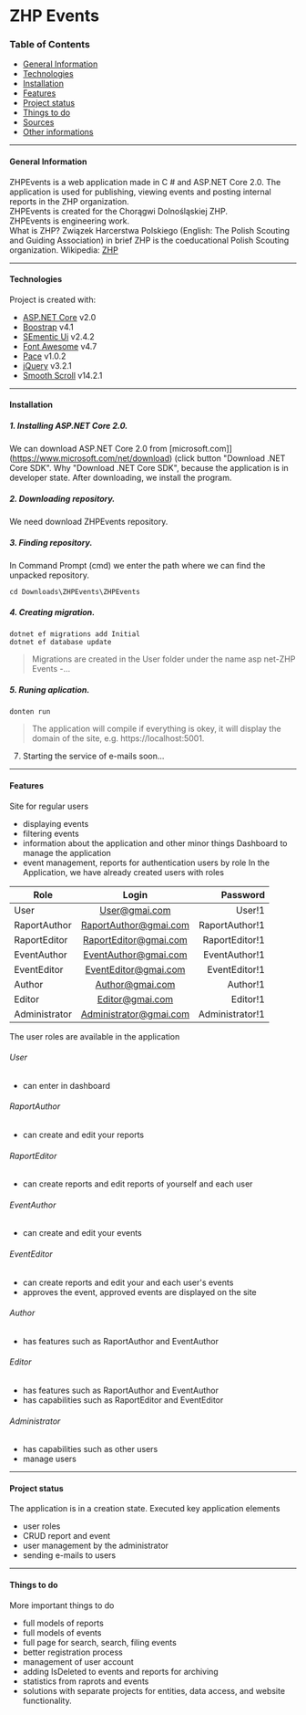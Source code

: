 # ZHP Events 
### Table of Contents
- [General Information](#general-Information)
- [Technologies](#technologies)
- [Installation](#installation)
- [Features](#features)
- [Project status](#project-status)
- [Things to do](#things-to-do)
- [Sources](#sources)
- [Other informations](#other-informations)
***
#### General Information
ZHPEvents is a web application made in C # and ASP.NET Core 2.0. The application is used for publishing, viewing events and posting internal reports in the ZHP organization.<br/>
ZHPEvents is created for the Chorągwi Dolnośląskiej ZHP.<br/>
ZHPEvents is engineering work.<br/>
What is ZHP?
Związek Harcerstwa Polskiego (English: The Polish Scouting and Guiding Association) in brief ZHP is the coeducational Polish Scouting organization.
Wikipedia: [ZHP](https://en.wikipedia.org/wiki/Polish_Scouting_and_Guiding_Association)
***
#### Technologies
Project is created with:
- [ASP.NET Core](https://www.microsoft.com/net) v2.0
- [Boostrap](https://getbootstrap.com/) v4.1
- [SEmentic Ui](https://semantic-ui.com/) v2.4.2
- [Font Awesome](https://fontawesome.com/) v4.7
- [Pace](https://github.hubspot.com/pace/) v1.0.2
- [jQuery](https://jquery.com/) v3.2.1
- [Smooth Scroll](https://github.com/cferdinandi/smooth-scroll) v14.2.1
***
#### Installation
##### 1. Installing ASP.NET Core 2.0.
We can download ASP.NET Core 2.0 from [microsoft.com]](https://www.microsoft.com/net/download) (click button "Download .NET Core SDK". Why "Download .NET Core SDK", because the application is in developer state. 
After downloading, we install the program.

##### 2. Downloading repository.
We need download ZHPEvents repository.

##### 3. Finding repository.
In Command Prompt (cmd) we enter the path where we can find the unpacked repository.
```
cd Downloads\ZHPEvents\ZHPEvents
```
##### 4. Creating migration.
```
dotnet ef migrations add Initial
dotnet ef database update 
```
> Migrations are created in the User folder under the name asp net-ZHP Events -...

##### 5. Runing aplication.
```
donten run
```
> The application will compile if everything is okey, it will display the domain of the site, e.g. https://localhost:5001.

7. Starting the service of e-mails
    soon...
***
#### Features
Site for regular users
- displaying events
- filtering events
- information about the application and other minor things
Dashboard to manage the application
- event management, reports for authentication users by role
In the Application, we have already created users with roles

| Role          | Login                  | Password        |
| --------------|:----------------------:| ---------------:|
| User          | User@gmai.com          | User!1          |
| RaportAuthor  | RaportAuthor@gmai.com  | RaportAuthor!1  |
| RaportEditor  | RaportEditor@gmai.com  | RaportEditor!1  |
| EventAuthor   | EventAuthor@gmai.com   | EventAuthor!1   |
| EventEditor   | EventEditor@gmai.com   | EventEditor!1   |
| Author        | Author@gmai.com        | Author!1        |
| Editor        | Editor@gmai.com        | Editor!1        |
| Administrator | Administrator@gmai.com | Administrator!1 |
The user roles are available in the application
###### User
- can enter in dashboard
###### RaportAuthor
- can create and edit your reports
###### RaportEditor
- can create reports and edit reports of yourself and each user
###### EventAuthor
- can create and edit your events
###### EventEditor
- can create reports and edit your and each user's events
- approves the event, approved events are displayed on the site
###### Author
- has features such as RaportAuthor and EventAuthor
###### Editor
- has features such as RaportAuthor and EventAuthor
- has capabilities such as RaportEditor and EventEditor
###### Administrator
- has capabilities such as other users 
- manage users
***
#### Project status
The application is in a creation state. Executed key application elements
- user roles
- CRUD report and event
- user management by the administrator
- sending e-mails to users
***
#### Things to do
More important things to do
- full models of reports
- full models of events
- full page for search, search, filing events
- better registration process
- management of user account
- adding IsDeleted to events and reports for archiving
- statistics from raprots and events
- solutions with separate projects for entities, data access, and website functionality.